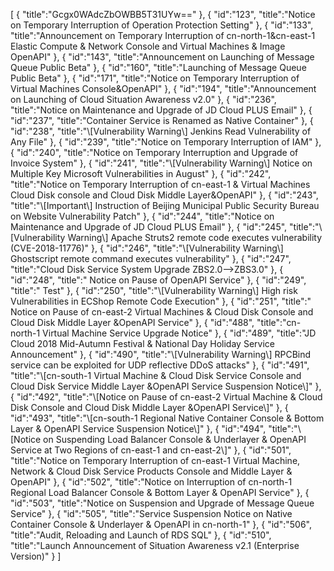 [
	{
		"title":"Gcgx0WAdcZbOWBB5T31UYw=="
	},
	{
		"id":"123",
		"title":"Notice on Temporary Interruption of Operation Protection Setting"
	},
	{
		"id":"133",
		"title":"Announcement on Temporary Interruption of cn-north-1&cn-east-1 Elastic Compute & Network Console and Virtual Machines & Image OpenAPI"
	},
	{
		"id":"143",
		"title":"Announcement on Launching of Message Queue Public Beta"
	},
	{
		"id":"160",
		"title":"Launching of Message Queue Public Beta"
	},
	{
		"id":"171",
		"title":"Notice on Temporary Interruption of Virtual Machines Console&OpenAPI"
	},
	{
		"id":"194",
		"title":"Announcement on Launching of Cloud Situation Awareness v2.0"
	},
	{
		"id":"236",
		"title":"Notice on Maintenance and Upgrade of JD Cloud PLUS Email"
	},
	{
		"id":"237",
		"title":"Container Service is Renamed as Native Container"
	},
	{
		"id":"238",
		"title":"\\[Vulnerability Warning\\] Jenkins Read Vulnerability of Any File"
	},
	{
		"id":"239",
		"title":"Notice on Temporary Interruption of IAM"
	},
	{
		"id":"240",
		"title":"Notice on Temporary Interruption and Upgrade of Invoice System"
	},
	{
		"id":"241",
		"title":"\\[Vulnerability Warning\\] Notice on Multiple Key Microsoft Vulnerabilities in August"
	},
	{
		"id":"242",
		"title":"Notice on Temporary Interruption of cn-east-1 & Virtual Machines Cloud Disk console and Cloud Disk Middle Layer&OpenAPI"
	},
	{
		"id":"243",
		"title":"\\[Important\\] Instruction of Beijing Municipal Public Security Bureau on Website Vulnerability Patch"
	},
	{
		"id":"244",
		"title":"Notice on Maintenance and Upgrade of JD Cloud PLUS Email"
	},
	{
		"id":"245",
		"title":"\\[Vulnerability Warning\\] Apache Struts2 remote code executes vulnerability (CVE-2018-11776)"
	},
	{
		"id":"246",
		"title":"\\[Vulnerability Warning\\] Ghostscript remote command executes vulnerability"
	},
	{
		"id":"247",
		"title":"Cloud Disk Service System Upgrade ZBS2.0-->ZBS3.0"
	},
	{
		"id":"248",
		"title":" Notice on Pause of OpenAPI Service"
	},
	{
		"id":"249",
		"title":" Test"
	},
	{
		"id":"250",
		"title":"\\[Vulnerability Warning\\] High risk Vulnerabilities in ECShop  Remote Code Execution"
	},
	{
		"id":"251",
		"title":" Notice on Pause of cn-east-2 Virtual Machines & Cloud Disk  Console and Cloud Disk Middle Layer &OpenAPI Service"
	},
	{
		"id":"488",
		"title":"cn-north-1 Virtual Machine Service Upgrade Notice"
	},
	{
		"id":"489",
		"title":"JD Cloud 2018 Mid-Autumn Festival & National Day Holiday Service Announcement"
	},
	{
		"id":"490",
		"title":"\\[Vulnerability Warning\\] RPCBind service can be exploited for UDP reflective DDoS attacks"
	},
	{
		"id":"491",
		"title":"\\[cn-south-1  Virtual Machine & Cloud Disk Service Console and Cloud Disk Service Middle Layer &OpenAPI Service Suspension Notice\\]"
	},
	{
		"id":"492",
		"title":"\\[Notice on Pause of cn-east-2 Virtual Machine & Cloud Disk Console and Cloud Disk Middle Layer &OpenAPI Service\\]"
	},
	{
		"id":"493",
		"title":"\\[cn-south-1 Regional Native Container Console & Bottom Layer & OpenAPI Service Suspension Notice\\]"
	},
	{
		"id":"494",
		"title":"\\[Notice on Suspending Load Balancer Console & Underlayer & OpenAPI Service at Two Regions of cn-east-1 and cn-east-2\\]"
	},
	{
		"id":"501",
		"title":"Notice on Temporary Interruption of cn-east-1 Virtual Machine, Network & Cloud Disk Service Products Console and Middle Layer & OpenAPI"
	},
	{
		"id":"502",
		"title":"Notice on Interruption of cn-north-1 Regional Load Balancer Console & Bottom Layer & OpenAPI Service"
	},
	{
		"id":"503",
		"title":"Notice on Suspension and Upgrade of Message Queue Service"
	},
	{
		"id":"505",
		"title":"Service Suspension Notice on Native Container Console & Underlayer & OpenAPI in cn-north-1"
	},
	{
		"id":"506",
		"title":"Audit, Reloading and Launch of RDS SQL"
	},
	{
		"id":"510",
		"title":"Launch Announcement of Situation Awareness v2.1 (Enterprise Version)"
	}
]
